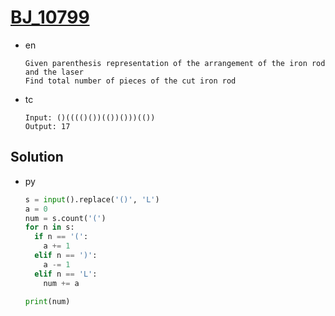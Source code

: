# [BJ_10799](https://acmicpc.net/problem/10799)

* en

  ```en
  Given parenthesis representation of the arrangement of the iron rod and the laser
  Find total number of pieces of the cut iron rod
  ```

* tc

  ```tc
  Input: ()(((()())(())()))(())
  Output: 17
  ```

## Solution

* py

  ```py
  s = input().replace('()', 'L')
  a = 0
  num = s.count('(')
  for n in s:
    if n == '(':
      a += 1
    elif n == ')':
      a -= 1
    elif n == 'L':
      num += a

  print(num)
  ```
